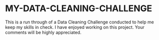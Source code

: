 # MY-DATA-CLEANING-CHALLENGE
This is a run through of a Data Cleaning Challenge conducted to help me keep my skills in check. I have enjoyed working on this project. Your comments will be highly appreciated.
